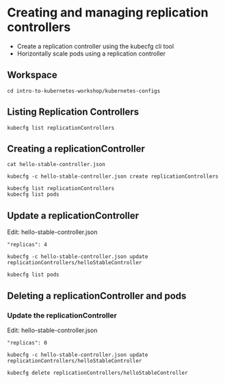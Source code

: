# Creating and managing replication controllers

* Create a replication controller using the kubecfg cli tool
* Horizontally scale pods using a replication controller

## Workspace

```
cd intro-to-kubernetes-workshop/kubernetes-configs
```

## Listing Replication Controllers

```
kubecfg list replicationControllers
```

## Creating a replicationController

```
cat hello-stable-controller.json
```

```
kubecfg -c hello-stable-controller.json create replicationControllers
```

```
kubecfg list replicationControllers
kubecfg list pods
```

## Update a replicationController

Edit: hello-stable-controller.json

```
"replicas": 4
```

```
kubecfg -c hello-stable-controller.json update replicationControllers/helloStableController
```

```
kubecfg list pods
```

## Deleting a replicationController and pods

### Update the replicationController

Edit: hello-stable-controller.json

```
"replicas": 0
```

```
kubecfg -c hello-stable-controller.json update replicationControllers/helloStableController
```

```
kubecfg delete replicationControllers/helloStableController
```
